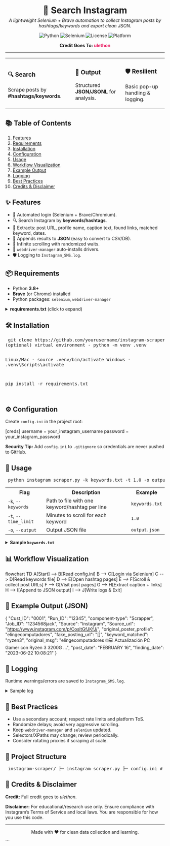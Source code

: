 <!-- HEADER / BANNER -->
<h1 align="center" style="margin-bottom:0;">📸 Search Instagram</h1>
<p align="center" style="margin-top:6px;">
  <em>A lightweight Selenium + Brave automation to collect Instagram posts by hashtags/keywords and export clean JSON.</em>
</p>

<!-- BADGES -->
<p align="center">
  <img alt="Python" src="https://img.shields.io/badge/Python-3.8%2B-blue">
  <img alt="Selenium" src="https://img.shields.io/badge/Selenium-Automation-success">
  <img alt="License" src="https://img.shields.io/badge/License-Educational--Use--Only-lightgrey">
  <img alt="Platform" src="https://img.shields.io/badge/Platform-Linux%20%7C%20Windows%20%7C%20macOS-informational">
</p>

<!-- CREDIT -->
<p align="center" style="font-size:14px;">
  <strong>Credit Goes To: <span style="color:#e91e63;">ulethon</span></strong>
</p>

<hr/>

<!-- QUICK LOOK CARDS -->
<div align="center">
  <table>
    <tr>
      <td>
        <h3>🔍 Search</h3>
        <p>Scrape posts by <strong>#hashtags/keywords</strong>.</p>
      </td>
      <td>
        <h3>🧾 Output</h3>
        <p>Structured <strong>JSON/JSONL</strong> for analysis.</p>
      </td>
      <td>
        <h3>🛡️ Resilient</h3>
        <p>Basic pop-up handling & logging.</p>
      </td>
    </tr>
  </table>
</div>

<!-- TABLE OF CONTENTS -->
<h2 id="toc">📚 Table of Contents</h2>
<ol>
  <li><a href="#features">Features</a></li>
  <li><a href="#requirements">Requirements</a></li>
  <li><a href="#installation">Installation</a></li>
  <li><a href="#configuration">Configuration</a></li>
  <li><a href="#usage">Usage</a></li>
  <li><a href="#workflow">Workflow Visualization</a></li>
  <li><a href="#output">Example Output</a></li>
  <li><a href="#logging">Logging</a></li>
  <li><a href="#tips">Best Practices</a></li>
  <li><a href="#credits">Credits & Disclaimer</a></li>
</ol>

<!-- FEATURES -->
<h2 id="features">✨ Features</h2>
<ul>
  <li>🔑 Automated login (Selenium + Brave/Chromium).</li>
  <li>🔍 Search Instagram by <strong>keywords/hashtags</strong>.</li>
  <li>📎 Extracts: post URL, profile name, caption text, found links, matched keyword, dates.</li>
  <li>📄 Appends results to <strong>JSON</strong> (easy to convert to CSV/DB).</li>
  <li>🧭 Infinite scrolling with randomized waits.</li>
  <li>🧰 <code>webdriver-manager</code> auto-installs drivers.</li>
  <li>🛡️ Logging to <code>Instagram_SMS.log</code>.</li>
</ul>

<!-- REQUIREMENTS -->
<h2 id="requirements">📦 Requirements</h2>
<ul>
  <li>Python <strong>3.8+</strong></li>
  <li><strong>Brave</strong> (or Chrome) installed</li>
  <li>Python packages: <code>selenium</code>, <code>webdriver-manager</code></li>
</ul>

<details>
<summary><strong>requirements.txt</strong> (click to expand)</summary>

selenium
webdriver-manager
</details> <!-- INSTALLATION --> <h2 id="installation">🛠️ Installation</h2> <pre> git clone https://github.com/yourusername/instagram-scraper.git cd search-insta
(optional) virtual environment - python -m venv .venv

Linux/Mac - source .venv/bin/activate
Windows - .venv\Scripts\activate

pip install -r requirements.txt

</pre>

<!-- CONFIGURATION --> <h2 id="configuration">⚙️ Configuration</h2> <p>Create <code>config.ini</code> in the project root:</p>
[creds]
username = your_instagram_username
password = your_instagram_password

<p><strong>Security Tip:</strong> Add <code>config.ini</code> to <code>.gitignore</code> so credentials are never pushed to GitHub.</p> <!-- USAGE --> <h2 id="usage">🚀 Usage</h2> <pre> python instagram_scraper.py -k keywords.txt -t 1.0 -o output.json </pre> <table> <tr><th>Flag</th><th>Description</th><th>Example</th></tr> <tr><td><code>-k</code>, <code>--keywords</code></td><td>Path to file with one keyword/hashtag per line</td><td><code>keywords.txt</code></td></tr> <tr><td><code>-t</code>, <code>--time_limit</code></td><td>Minutes to scroll for each keyword</td><td><code>1.0</code></td></tr> <tr><td><code>-o</code>, <code>--output</code></td><td>Output JSON file</td><td><code>output.json</code></td></tr> </table> <details> <summary><strong>Sample <code>keywords.txt</code></strong></summary>
ryzen3
pcgamer
colombia

</details> <!-- WORKFLOW VISUALIZATION --> <h2 id="workflow">📊 Workflow Visualization</h2> <!-- Mermaid is supported by GitHub in Markdown (works in README). -->
flowchart TD
    A[Start] --> B[Read config.ini]
    B --> C[Login via Selenium]
    C --> D[Read keywords file]
    D --> E[Open hashtag pages]
    E --> F[Scroll & collect post URLs]
    F --> G[Visit post pages]
    G --> H[Extract caption + links]
    H --> I[Append to JSON output]
    I --> J[Write logs & Exit]

<!-- OUTPUT --> <h2 id="output">📄 Example Output (JSON)</h2>
{
  "Cust_ID": "0001",
  "Run_ID": "12345",
  "component-type": "Scrapper",
  "Job_ID": "1234568jack",
  "Source": "Instagram",
  "Source_url": "https://www.instagram.com/p/CosltGfJKfJ/",
  "original_poster_profile": "elingecomputadores",
  "fake_posting_url": "[]",
  "keyword_matched": "ryzen3",
  "original_msg": "elingecomputadores 🤓💻 Actualización PC Gamer con Ryzen 3 3200G ...",
  "post_date": "FEBRUARY 16",
  "finding_date": "2023-06-22 10:08:21"
}

<!-- LOGGING --> <h2 id="logging">📝 Logging</h2> <p>Runtime warnings/errors are saved to <code>Instagram_SMS.log</code>.</p> <details> <summary>Sample log</summary>
2025-08-25 10:05:13,245:WARNING:Login attempt started
2025-08-25 10:05:19,657:WARNING:Successfully logged in
2025-08-25 10:05:46,892:WARNING:Collected 12 posts for keyword: ryzen3
2025-08-25 10:06:21,540:WARNING:Post data saved to output.json

</details> <!-- BEST PRACTICES --> <h2 id="tips">🧠 Best Practices</h2> <ul> <li>Use a secondary account; respect rate limits and platform ToS.</li> <li>Randomize delays; avoid very aggressive scrolling.</li> <li>Keep <code>webdriver-manager</code> and <code>selenium</code> updated.</li> <li>Selectors/XPaths may change; review periodically.</li> <li>Consider rotating proxies if scraping at scale.</li> </ul> <!-- PROJECT STRUCTURE --> <h2>📁 Project Structure</h2> <pre> instagram-scraper/ ├─ instagram_scraper.py ├─ config.ini # not committed (secrets) ├─ requirements.txt ├─ keywords.txt ├─ Instagram_SMS.log # generated └─ output.json # generated </pre> <!-- CREDITS / DISCLAIMER --> <h2 id="credits">🙌 Credits & Disclaimer</h2> <p><strong>Credit:</strong> Full credit goes to <em>ulethon</em>.</p> <p><strong>Disclaimer:</strong> For educational/research use only. Ensure compliance with Instagram’s Terms of Service and local laws. You are responsible for how you use this code.</p> <hr/> <p align="center">Made with ❤️ for clean data collection and learning.</p> ```
